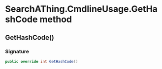 # SearchAThing.CmdlineUsage.GetHashCode method
## GetHashCode()
### Signature
```csharp
public override int GetHashCode()
```
